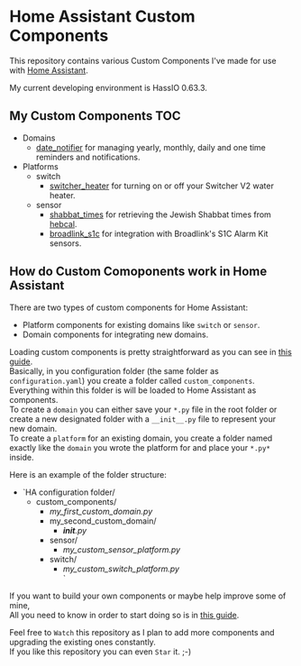 # Home Assistant Custom Components

This repository contains various Custom Components I've made for use with [Home Assistant](https://home-assistant.io/).</br>

My current developing environment is HassIO 0.63.3.</br>

## My Custom Components TOC
- Domains
  - [date_notifier](/date_notifier/README.md) for managing yearly, monthly, daily and one time reminders and notifications.
- Platforms
  - switch
    - [switcher_heater](switcher_heater/README.md) for turning on or off your Switcher V2 water heater.
  - sensor
    - [shabbat_times](shabbat_times/README.md) for retrieving the Jewish Shabbat times from [hebcal](https://www.hebcal.com/).
	- [broadlink_s1c](broadlink_s1c/README.md) for integration with Broadlink's S1C Alarm Kit sensors.

## How do Custom Comoponents work in Home Assistant
There are two types of custom components for Home Assistant:</br>
- Platform components for existing domains like `switch` or `sensor`.</br>
- Domain components for integrating new domains.

Loading custom components is pretty straightforward as you can see in [this guide](https://home-assistant.io/developers/component_loading/).</br>
Basically, in you configuration folder (the same folder as `configuration.yaml`) you create a folder called `custom_components`.</br>
Everything within this folder is will be loaded to Home Assistant as components.</br>
To create a `domain` you can either save your `*.py` file in the root folder or create a new designated folder with a `__init__.py` file to represent your new domain.</br>
To create a `platform` for an existing domain, you create a folder named exactly like the `domain` you wrote the platform for and place your `*.py*` inside.</br>

Here is an example of the folder structure:
- `HA configuration folder/
  - custom_components/
    - *my_first_custom_domain.py*
	- my_second_custom_domain/
	  - *__init__.py*
	- sensor/
	  - *my_custom_sensor_platform.py*
	- switch/
	  - *my_custom_switch_platform.py*</br>`
	  
If you want to build your own components or maybe help improve some of mine,</br>
All you need to know in order to start doing so is in [this guide](https://home-assistant.io/developers/creating_components/).</br>

Feel free to `Watch` this repository as I plan to add more components and upgrading the existing ones constantly.</br>
If you like this repository you can even `Star` it. ;-)</br>
